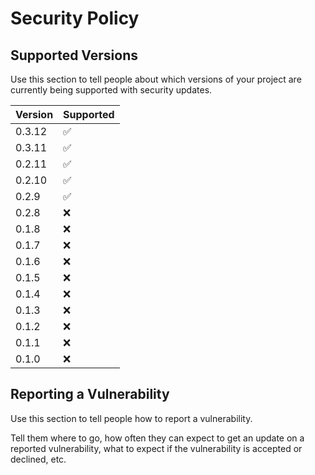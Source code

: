 # Security Policy

## Supported Versions

Use this section to tell people about which versions of your project are
currently being supported with security updates.

| Version | Supported          |
| ------- | ------------------ |
| 0.3.12  | :white_check_mark: |
| 0.3.11  | :white_check_mark: |
| 0.2.11  | :white_check_mark: |
| 0.2.10  | :white_check_mark: |
| 0.2.9   | :white_check_mark: |
| 0.2.8   | :x:                |
| 0.1.8   | :x:                |
| 0.1.7   | :x:                |
| 0.1.6   | :x:                |
| 0.1.5   | :x:                |
| 0.1.4   | :x:                |
| 0.1.3   | :x:                |
| 0.1.2   | :x:                |
| 0.1.1   | :x:                |
| 0.1.0   | :x:                |

## Reporting a Vulnerability

Use this section to tell people how to report a vulnerability.

Tell them where to go, how often they can expect to get an update on a
reported vulnerability, what to expect if the vulnerability is accepted or
declined, etc.
